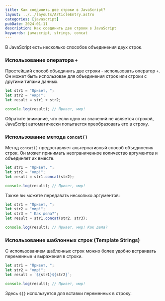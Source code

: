 ```yaml
---
title: Как соединить две строки в JavaScript?
layout: ../../layouts/ArticleEntry.astro
categories: [javascript]
pubDate: 2024-01-11
description: Как соединить две строки в JavaScript
keywords: javascript, strings, concat
---
```


В JavaScript есть несколько способов объединения двух строк. 

### Использование оператора `+`

Простейший способ объединить две строки - использовать оператор `+`.  
Он может быть использован для объединения строк или строки с другими типами данных.

```javascript
let str1 = "Привет, ";
let str2 = "мир!";
let result = str1 + str2;

console.log(result); // Привет, мир!
```

Обратите внимание, что если одно из значений не является строкой, JavaScript автоматически попытается преобразовать его в строку.

### Использование метода `concat()`

Метод `concat()` предоставляет альтернативный способ объединения строк. Он может принимать неограниченное количество аргументов и объединяет их вместе.

```javascript
let str1 = "Привет, ";
let str2 = "мир!";
let result = str1.concat(str2);

console.log(result); // Привет, мир!
```

Также вы можете передавать несколько аргументов:

```javascript
let str1 = "Привет, ";
let str2 = "мир!";
let str3 = " Как дела?";
let result = str1.concat(str2, str3);

console.log(result); // Привет, мир! Как дела?
```

### Использование шаблонных строк (Template Strings)

С использованием шаблонных строк можно более удобно встраивать переменные и выражения в строки.

```javascript 
let str1 = "Привет, ";
let str2 = "мир!";
let result = `${str1}${str2}`;

console.log(result); // Привет, мир!
```

Здесь `${}` используется для вставки переменных в строку.
